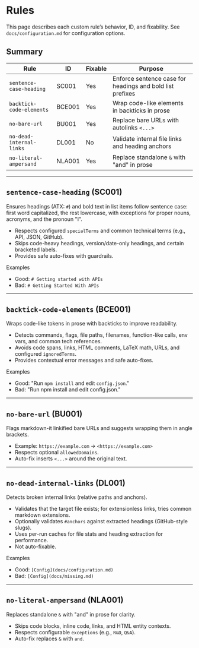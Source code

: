 # Rules

This page describes each custom rule’s behavior, ID, and fixability. See `docs/configuration.md` for configuration options.

## Summary

| Rule | ID | Fixable | Purpose |
|------|----|---------|---------|
| `sentence-case-heading` | SC001 | Yes | Enforce sentence case for headings and bold list prefixes |
| `backtick-code-elements` | BCE001 | Yes | Wrap code-like elements in backticks in prose |
| `no-bare-url` | BU001 | Yes | Replace bare URLs with autolinks `<...>` |
| `no-dead-internal-links` | DL001 | No | Validate internal file links and heading anchors |
| `no-literal-ampersand` | NLA001 | Yes | Replace standalone `&` with "and" in prose |

---

## `sentence-case-heading` (SC001)

Ensures headings (ATX: `#`) and bold text in list items follow sentence case: first word capitalized, the rest lowercase, with exceptions for proper nouns, acronyms, and the pronoun "I".

- Respects configured `specialTerms` and common technical terms (e.g., API, JSON, GitHub).
- Skips code-heavy headings, version/date-only headings, and certain bracketed labels.
- Provides safe auto-fixes with guardrails.

Examples

- Good: `# Getting started with APIs`
- Bad: `# Getting Started With APIs`

---

## `backtick-code-elements` (BCE001)

Wraps code-like tokens in prose with backticks to improve readability.

- Detects commands, flags, file paths, filenames, function-like calls, env vars, and common tech references.
- Avoids code spans, links, HTML comments, LaTeX math, URLs, and configured `ignoredTerms`.
- Provides contextual error messages and safe auto-fixes.

Examples

- Good: "Run `npm install` and edit `config.json`."
- Bad: "Run npm install and edit config.json."

---

## `no-bare-url` (BU001)

Flags markdown-it linkified bare URLs and suggests wrapping them in angle brackets.

- Example: `https://example.com` → `<https://example.com>`
- Respects optional `allowedDomains`.
- Auto-fix inserts `<...>` around the original text.

---

## `no-dead-internal-links` (DL001)

Detects broken internal links (relative paths and anchors).

- Validates that the target file exists; for extensionless links, tries common markdown extensions.
- Optionally validates `#anchors` against extracted headings (GitHub-style slugs).
- Uses per-run caches for file stats and heading extraction for performance.
- Not auto-fixable.

Examples

- Good: `[Config](docs/configuration.md)`
- Bad: `[Config](docs/missing.md)`

---

## `no-literal-ampersand` (NLA001)

Replaces standalone `&` with "and" in prose for clarity.

- Skips code blocks, inline code, links, and HTML entity contexts.
- Respects configurable `exceptions` (e.g., `R&D`, `Q&A`).
- Auto-fix replaces `&` with `and`.
